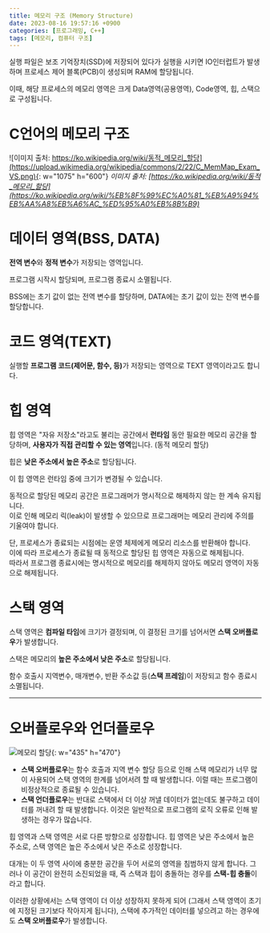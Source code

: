```yaml
---
title: 메모리 구조 (Memory Structure)
date: 2023-08-16 19:57:16 +0900
categories: [프로그래밍, C++]
tags: [메모리, 컴퓨터 구조]
---
```


실행 파일은 보조 기억장치(SSD)에 저장되어 있다가 실행을 시키면 IO인터럽트가 발생하며 프로세스 제어 블록(PCB)이 생성되며 RAM에 할당됩니다.

이때, 해당 프로세스의 메모리 영역은 크게 <span class="important">Data영역(공용영역)</span>, <span class="important">Code영역</span>, <span class="important">힙</span>, <span class="important">스택</span>으로 구성됩니다.

# C언어의 메모리 구조

![이미지 출처: https://ko.wikipedia.org/wiki/동적_메모리_할당](https://upload.wikimedia.org/wikipedia/commons/2/22/C_MemMap_Exam_VS.png){: w="1075" h="600"}
_이미지 출처: [https://ko.wikipedia.org/wiki/동적_메모리_할당](https://ko.wikipedia.org/wiki/%EB%8F%99%EC%A0%81_%EB%A9%94%EB%AA%A8%EB%A6%AC_%ED%95%A0%EB%8B%B9)_

# 데이터 영역(BSS, DATA)

<span class="font_highlight">**전역 변수**</span>와 <span class="font_highlight">**정적 변수**</span>가 저장되는 영역입니다.

프로그램 시작시 할당되며, 프로그램 종료시 소멸됩니다.

BSS에는 초기 값이 없는 전역 변수를 할당하며, DATA에는 초기 값이 있는 전역 변수를 할당합니다.

# 코드 영역(TEXT)

실행할 <span class="font_highlight">**프로그램 코드(제어문, 함수, 등)**</span>가 저장되는 영역으로 TEXT 영역이라고도 합니다.

# 힙 영역

힙 영역은 "자유 저장소"라고도 불리는 공간에서 <span class="font_highlight">**런타임**</span> 동안 필요한 메모리 공간을 할당하며, **사용자가 직접 관리할 수 있는 영역**입니다. (<span class="font_highlight">동적 메모리 할당</span>)

힙은 **낮은 주소에서 높은 주소**로 할당됩니다.

이 힙 영역은 런타임 중에 크기가 변경될 수 있습니다.

동적으로 할당된 메모리 공간은 프로그래머가 명시적으로 해제하지 않는 한 계속 유지됩니다.<br>  이로 인해 <span class="important">메모리 릭(leak)</span>이 발생할 수 있으므로 프로그래머는 메모리 관리에 주의를 기울여야 합니다.

단, 프로세스가 종료되는 시점에는 운영 체제에게 메모리 리소스를 반환해야 합니다. <br> 이에 따라 프로세스가 종료될 때 동적으로 할당된 힙 영역은 자동으로 해제됩니다. <br> 따라서 프로그램 종료시에는 명시적으로 메모리를 해제하지 않아도 메모리 영역이 자동으로 해제됩니다.

# 스택 영역

스택 영역은 <span class="font_highlight">**컴파일 타임**</span>에 크기가 결정되며, 이 결정된 크기를 넘어서면 **스택 오버플로우**가 발생합니다.

스택은 메모리의 **높은 주소에서 낮은 주소**로 할당됩니다.

함수 호출시 지역변수, 매개변수, 반환 주소값 등(**스택 프레임**)이 저장되고 함수 종료시 소멸됩니다.

---

# 오버플로우와 언더플로우

![메모리 할당](https://drive.google.com/uc?export=view&id=16igdLjUKWu7og0uBQrBE31KzISIH4L4G&usp=drive_fs){: w="435" h="470"}

- **스택 오버플로우**는 함수 호출과 지역 변수 할당 등으로 인해 스택 메모리가 너무 많이 사용되어 <span class="important">스택 영역의 한계를 넘어서려 할 때 발생</span>합니다. 이럴 때는 프로그램이 비정상적으로 종료될 수 있습니다.
- **스택 언더플로우**는 반대로 <span class="important">스택에서 더 이상 꺼낼 데이터가 없는데도 불구하고 데이터를 꺼내려 할 때 발생</span>합니다. 이것은 일반적으로 프로그램의 로직 오류로 인해 발생하는 경우가 많습니다.

힙 영역과 스택 영역은 서로 다른 방향으로 성장합니다. 힙 영역은 낮은 주소에서 높은 주소로, 스택 영역은 높은 주소에서 낮은 주소로 성장합니다.

대개는 이 두 영역 사이에 충분한 공간을 두어 서로의 영역을 침범하지 않게 합니다. 그러나 이 공간이 완전히 소진되었을 때, 즉 스택과 힙이 충돌하는 경우를 **스택-힙 충돌**이라고 합니다.

이러한 상황에서는 스택 영역이 더 이상 성장하지 못하게 되어 (그래서 스택 영역이 초기에 지정된 크기보다 작아지게 됩니다), 스택에 추가적인 데이터를 넣으려고 하는 경우에도 **스택 오버플로우**가 발생합니다.